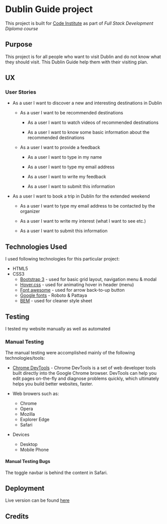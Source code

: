 # Dublin Guide project
This project is built for [Code Institute](https://codeinstitute.net/) as part of _Full Stack Development Diploma course_

## Purpose
This project is for all people who want to visit Dublin and do not know what they should visit. This Dublin Guide help them with their visiting plan.

## UX

### User Stories

* As a user I want to discover a new and interesting destinations in Dublin

  * As a user I want to be recommended destinations

      * As a user I want to watch videos of recommended destinations

      * As a user I want to know some basic information about the recommended destinations

  * As a user I want to provide a feedback

      * As a user I want to type in my name

      * As a user I want to type my email address

      * As a user I want to write my feedback

      * As a user I want to submit this information

* As a user I want to book a trip in Dublin for the extended weekend

  * As a user I want to type my email address to be contacted by the organizer

  * As a user I want to write my interest (what I want to see etc.)

  * As a user I want to submit this information

## Technologies Used
I used following technologies for this particular project:
* HTML5
* CSS3
  * [Bootstrap 3](https://getbootstrap.com/docs/3.3/) - used for basic grid layout, navigation menu & modal
  * [Hover.css](http://ianlunn.github.io/Hover/) - used for animating hover in header (menu)
  * [Font awesome](https://fontawesome.com/) - used for arrow back-to-up button
  * [Google fonts](https://fonts.google.com/) - Roboto & Pattaya
  * [BEM](http://getbem.com/) - used for cleaner style sheet

## Testing

I tested my website manually as well as automated

### Manual Testing

The manual testing were accomplished mainly of the following technologies/tools:

* [Chrome DevTools](https://developers.google.com/web/tools/chrome-devtools/) - Chrome DevTools is a set of web developer tools built directly into the Google Chrome browser. DevTools can help you edit pages on-the-fly and diagnose problems quickly, which ultimately helps you build better websites, faster.

* Web browers such as:
  * Chrome
  * Opera
  * Mozilla
  * Explorer Edge
  * Safari

* Devices
  * Desktop
  * Mobile Phone

#### Manual Testing Bugs
The toggle navbar is behind the content in Safari.

## Deployment
Live version can be found [here](https://tomas-kaiser.github.io/Code-Institute-Milestone-1-User-Centric-Frontend/)


## Credits